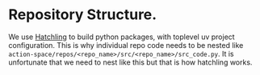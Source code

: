 # Repository Structure. 
We use [Hatchling](https://hatch.pypa.io/latest/) to build python packages, with toplevel uv project configuration. This is why individual repo code needs to be nested like `action-space/repos/<repo_name>/src/<repo_name>/src_code.py`. It is unfortunate that we need to nest like this but that is how hatchling works.